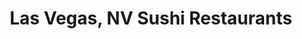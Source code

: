 ---
layout: city
title: Las Vegas, NV Sushi Restaurants
permalink: /nevada/las-vegas/
stateAbbr: NV
stateName: Nevada
cityName: Las Vegas

---